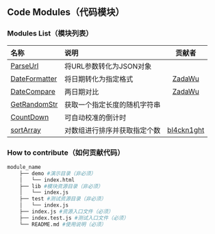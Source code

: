 ## Code Modules（代码模块）

### Modules List（模块列表）

| 名称      |     说明 |  贡献者 |
| :-------- |:-------- | :--------: | 
| [ParseUrl](./lib/parseUrl)    |  将URL参数转化为JSON对象  |    | 
| [DateFormatter](./lib/dateFormatter)   |   将日期转化为指定格式 | [ZadaWu](https://github.com/ZadaWu)|
| [DateCompare](./lib/dateCompare)   |   两日期对比 | [ZadaWu](https://github.com/ZadaWu)|
| [GetRandomStr](./lib/getRandomStr)   |   获取一个指定长度的随机字符串 | |
| [CountDown](./lib/countDown)   |   可自动校准的倒计时 | |
| [sortArray](./lib/sortArray)   |   对数组进行排序并获取指定个数 |[bl4ckn1ght](https://github.com/bl4ckn1ght) |

### How to contribute（如何贡献代码）

```bash
module_name
    ├── demo #演示目录（非必须）
    │   └── index.html
    ├── lib #模块资源目录（非必须）
    │   └── index.js
    ├── test #测试资源目录（非必须）
    │   └── index.js
    ├── index.js #资源入口文件（必须）
    ├── index.test.js #测试入口文件（必须）
    └── README.md #使用说明（必须）
```
